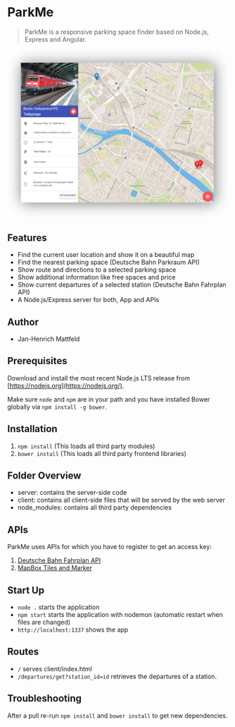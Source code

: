 # ParkMe

> ParkMe is a responsive parking space finder based on Node.js, Express and Angular.

![parkMe Screenshot](./media/parkme.PNG)

## Features

- Find the current user location and show it on a beautiful map
- Find the nearest parking space (Deutsche Bahn Parkraum API)
- Show route and directions to a selected parking space
- Show additional information like free spaces and price
- Show current departures of a selected station (Deutsche Bahn Fahrplan API)
- A Node.js/Express server for both, App and APIs

## Author

- Jan-Henrich Mattfeld

## Prerequisites

Download and install the most recent Node.js LTS release from [https://nodejs.org](https://nodejs.org/).

Make sure `node` and `npm` are in your path and you have installed Bower globally via `npm install -g bower`.


## Installation

1. `npm install` (This loads all third party modules)
2. `bower install` (This loads all third party frontend libraries)

## Folder Overview

* server: contains the server-side code
* client: contains all client-side files that will be served by the web server
* node_modules: contains all third party dependencies

## APIs

ParkMe uses APIs for which you have to register to get an access key:

1. [Deutsche Bahn Fahrplan API](https://data.deutschebahn.com/dataset/api-fahrplan)
2. [MapBox Tiles and Marker](https://www.mapbox.com/studio/signup/?path=%2Faccount%2Ftokens%2F)

## Start Up

* `node .` starts the application
* `npm start` starts the application with nodemon (automatic restart when files are changed)
* `http://localhost:1337` shows the app

## Routes

* `/` serves client/index.html
* `/departures/get?station_id=id` retrieves the departures of a station.

## Troubleshooting

After a pull re-run `npm install` and `bower install` to get new dependencies.
